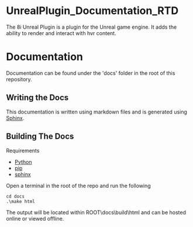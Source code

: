 # UnrealPlugin_Documentation_RTD

The 8i Unreal Plugin is a plugin for the Unreal game engine.
It adds the ability to render and interact with hvr content.

# Documentation

Documentation can be found under the 'docs' folder in the root of this repository.

## Writing the Docs

This documentation is written using markdown files and is generated using [Sphinx](http://www.sphinx-doc.org).

## Building The Docs

Requirements

- [Python](https://www.python.org/downloads/) 
- [pip](https://pip.pypa.io/en/stable/installing/)
- [sphinx](http://www.sphinx-doc.org/en/master/usage/installation.html#installation-from-pypi)

Open a terminal in the root of the repo and run the following

```
cd docs
.\make html
```

The output will be located within ROOT\docs\build\html and can be hosted online or viewed offline.

